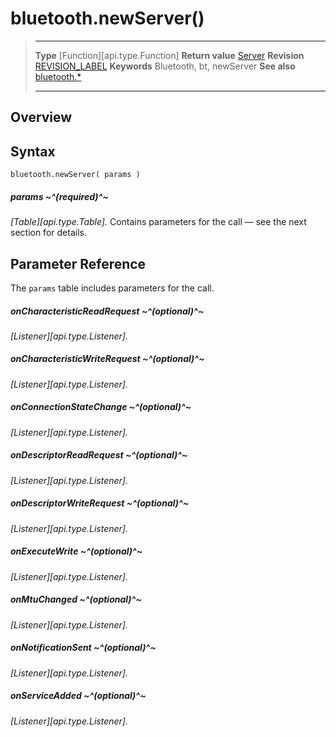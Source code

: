 # bluetooth.newServer()

> --------------------- ------------------------------------------------------------------------------------------
> __Type__              [Function][api.type.Function]
> __Return value__      [Server](/plugin.bluetooth.type.Server.md)
> __Revision__          [REVISION_LABEL](REVISION_URL)
> __Keywords__          Bluetooth, bt, newServer
> __See also__          [bluetooth.*](/plugin.bluetooth.md)
> --------------------- ------------------------------------------------------------------------------------------

## Overview

## Syntax

	bluetooth.newServer( params )

##### params ~^(required)^~
_[Table][api.type.Table]._ Contains parameters for the call &mdash; see the next section for details.


## Parameter Reference

The `params` table includes parameters for the call.

##### onCharacteristicReadRequest ~^(optional)^~
_[Listener][api.type.Listener]._

##### onCharacteristicWriteRequest ~^(optional)^~
_[Listener][api.type.Listener]._

##### onConnectionStateChange ~^(optional)^~
_[Listener][api.type.Listener]._

##### onDescriptorReadRequest ~^(optional)^~
_[Listener][api.type.Listener]._

##### onDescriptorWriteRequest ~^(optional)^~
_[Listener][api.type.Listener]._

##### onExecuteWrite ~^(optional)^~
_[Listener][api.type.Listener]._

##### onMtuChanged ~^(optional)^~
_[Listener][api.type.Listener]._

##### onNotificationSent ~^(optional)^~
_[Listener][api.type.Listener]._

##### onServiceAdded ~^(optional)^~
_[Listener][api.type.Listener]._